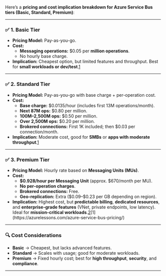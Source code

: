 Here’s a **pricing and cost implication breakdown for Azure Service Bus tiers (Basic, Standard, Premium)**:

---

### ✅ **1. Basic Tier**
- **Pricing Model:** Pay-as-you-go.
- **Cost:**
  - **Messaging operations:** \$0.05 per **million operations**.
  - No hourly base charge.
- **Implication:** Cheapest option, but limited features and throughput. Best for **small workloads or dev/test**.[1](https://azurelessons.com/azure-service-bus-pricing/)

---

### ✅ **2. Standard Tier**
- **Pricing Model:** Pay-as-you-go with base charge + per-operation cost.
- **Cost:**
  - **Base charge:** \$0.0135/hour (includes first 13M operations/month).
  - **Next 87M ops:** \$0.80 per million.
  - **100M–2,500M ops:** \$0.50 per million.
  - **Over 2,500M ops:** \$0.20 per million.
  - **Brokered connections:** First 1K included; then \$0.03 per connection/month.
- **Implication:** Moderate cost, good for **SMBs** or **apps with moderate throughput**.[1](https://azurelessons.com/azure-service-bus-pricing/)

---

### ✅ **3. Premium Tier**
- **Pricing Model:** Hourly rate based on **Messaging Units (MUs)**.
- **Cost:**
  - **\$0.928/hour per Messaging Unit** (approx. \$670/month per MU).
  - **No per-operation charges**.
  - **Brokered connections:** Free.
  - **Geo-replication:** Extra (\$0.09–\$0.23 per GB depending on region).
- **Implication:** Highest cost, but **predictable billing**, **dedicated resources**, and **enterprise-grade features** (VNet, private endpoints, low latency). Ideal for **mission-critical workloads**.[2](https://azure.microsoft.com/en-in/pricing/details/service-bus/?ef_id=_k_EAIaIQobChMIvY_WvJObgwMVfaVmAh0WhgzHEAAYASAAEgJaPfD_BwE_k_)[1](https://azurelessons.com/azure-service-bus-pricing/)

---

### 🔍 **Cost Considerations**
- **Basic** → Cheapest, but lacks advanced features.
- **Standard** → Scales with usage; good for moderate workloads.
- **Premium** → Fixed hourly cost; best for **high throughput**, **security**, and **compliance**.

---

